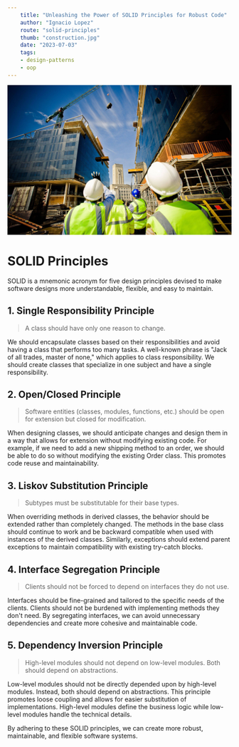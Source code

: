 ```yaml
---
    title: "Unleashing the Power of SOLID Principles for Robust Code"
    author: "Ignacio Lopez"
    route: "solid-principles"
    thumb: "construction.jpg"
    date: "2023-07-03"
    tags:
    - design-patterns
    - oop
---
```


![SOLID Principles](./images/construction.jpg)

# SOLID Principles

SOLID is a mnemonic acronym for five design principles devised to make software designs more understandable, flexible, and easy to maintain.

## 1. Single Responsibility Principle

> A class should have only one reason to change.

We should encapsulate classes based on their responsibilities and avoid having a class that performs too many tasks. A well-known phrase is "Jack of all trades, master of none," which applies to class responsibility. We should create classes that specialize in one subject and have a single responsibility.

## 2. Open/Closed Principle

> Software entities (classes, modules, functions, etc.) should be open for extension but closed for modification.

When designing classes, we should anticipate changes and design them in a way that allows for extension without modifying existing code. For example, if we need to add a new shipping method to an order, we should be able to do so without modifying the existing Order class. This promotes code reuse and maintainability.

## 3. Liskov Substitution Principle

> Subtypes must be substitutable for their base types.

When overriding methods in derived classes, the behavior should be extended rather than completely changed. The methods in the base class should continue to work and be backward compatible when used with instances of the derived classes. Similarly, exceptions should extend parent exceptions to maintain compatibility with existing try-catch blocks.

## 4. Interface Segregation Principle

> Clients should not be forced to depend on interfaces they do not use.

Interfaces should be fine-grained and tailored to the specific needs of the clients. Clients should not be burdened with implementing methods they don't need. By segregating interfaces, we can avoid unnecessary dependencies and create more cohesive and maintainable code.

## 5. Dependency Inversion Principle

> High-level modules should not depend on low-level modules. Both should depend on abstractions.

Low-level modules should not be directly depended upon by high-level modules. Instead, both should depend on abstractions. This principle promotes loose coupling and allows for easier substitution of implementations. High-level modules define the business logic while low-level modules handle the technical details.

By adhering to these SOLID principles, we can create more robust, maintainable, and flexible software systems.